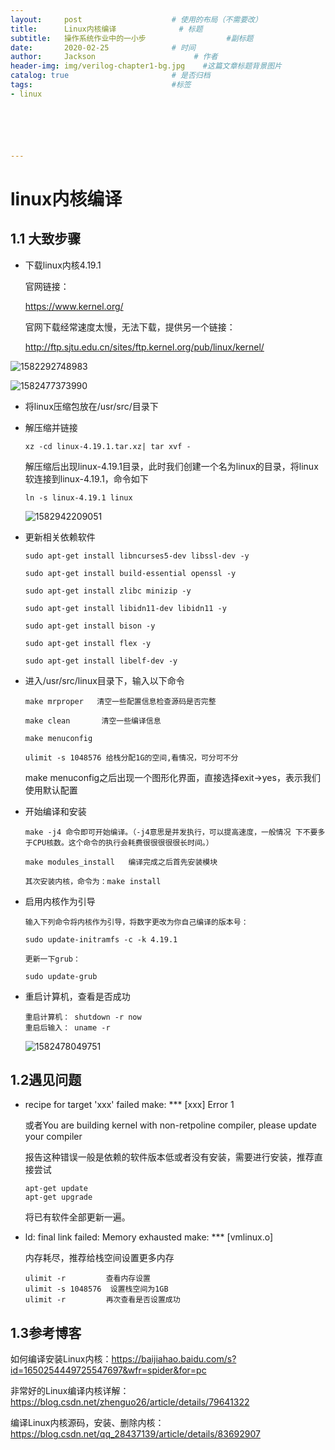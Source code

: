 ```yaml
---
layout:     post                    # 使用的布局（不需要改）
title:      Linux内核编译              # 标题 
subtitle:   操作系统作业中的一小步					 #副标题
date:       2020-02-25              # 时间
author:     Jackson                      # 作者
header-img: img/verilog-chapter1-bg.jpg    #这篇文章标题背景图片
catalog: true                       # 是否归档
tags:                               #标签
- linux






---
```


# linux内核编译

## 1.1 大致步骤

* 下载linux内核4.19.1

  官网链接：

  https://www.kernel.org/

  官网下载经常速度太慢，无法下载，提供另一个链接：

  http://ftp.sjtu.edu.cn/sites/ftp.kernel.org/pub/linux/kernel/

![1582292748983](C:\Users\qlsan\AppData\Roaming\Typora\typora-user-images\1582292748983.png)

![1582477373990](C:\Users\qlsan\AppData\Roaming\Typora\typora-user-images\1582477373990.png)

* 将linux压缩包放在/usr/src/目录下

* 解压缩并链接

  ```
  xz -cd linux-4.19.1.tar.xz| tar xvf -
  ```

  解压缩后出现linux-4.19.1目录，此时我们创建一个名为linux的目录，将linux软连接到linux-4.19.1，命令如下

  ```
  ln -s linux-4.19.1 linux
  ```

  ![1582942209051](D:\gitProject\codefuturedalao.github.io\_posts\assets\2020-02-25-linux内核编译\1582942209051.png)

* 更新相关依赖软件

  ```
  sudo apt-get install libncurses5-dev libssl-dev -y
  
  sudo apt-get install build-essential openssl -y
  
  sudo apt-get install zlibc minizip -y
  
  sudo apt-get install libidn11-dev libidn11 -y
  
  sudo apt-get install bison -y
  
  sudo apt-get install flex -y
  
  sudo apt-get install libelf-dev -y
  
  ```
  
* 进入/usr/src/linux目录下，输入以下命令

  ```
  make mrproper   清空一些配置信息检查源码是否完整
  
  make clean       清空一些编译信息
  
  make menuconfig
  
  ulimit -s 1048576	给栈分配1G的空间,看情况，可分可不分
  ```

  make menuconfig之后出现一个图形化界面，直接选择exit->yes，表示我们使用默认配置

* 开始编译和安装

  ```
  make -j4 命令即可开始编译。（-j4意思是并发执行，可以提高速度，一般情况 下不要多于CPU核数。这个命令的执行会耗费很很很很很长时间。）
  
  make modules_install   编译完成之后首先安装模块
  
  其次安装内核，命令为：make install
  ```
  

  
* 启用内核作为引导

  ```
  输入下列命令将内核作为引导，将数字更改为你自己编译的版本号：
  
  sudo update-initramfs -c -k 4.19.1
  
  更新一下grub：
  
  sudo update-grub
  ```

* 重启计算机，查看是否成功

  ```
  重启计算机： shutdown -r now
  重启后输入： uname -r
  ```

  ![1582478049751](F:\Document\study\网络安全\大二下\操作系统原理\assets\linux内核编译\1582478049751.png)

## 1.2遇见问题

* recipe for target 'xxx' failed make: *** [xxx] Error 1

  或者You are building kernel with non-retpoline compiler, please update your compiler

  

  报告这种错误一般是依赖的软件版本低或者没有安装，需要进行安装，推荐直接尝试

  ```
  apt-get update
  apt-get upgrade
  ```

  将已有软件全部更新一遍。

* ld: final link failed: Memory exhausted make: *** [vmlinux.o] 

  内存耗尽，推荐给栈空间设置更多内存

  ```
  ulimit -r			查看内存设置
  ulimit -s 1048576	 设置栈空间为1GB
  ulimit -r			再次查看是否设置成功
  ```

  

## 1.3参考博客

如何编译安装Linux内核：https://baijiahao.baidu.com/s?id=1650254449725547697&wfr=spider&for=pc

非常好的Linux编译内核详解：https://blog.csdn.net/zhenguo26/article/details/79641322

编译Linux内核源码，安装、删除内核：https://blog.csdn.net/qq_28437139/article/details/83692907

